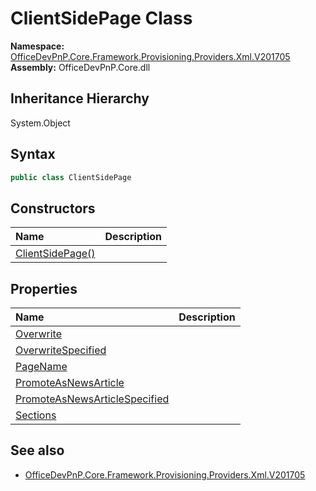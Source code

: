# ClientSidePage Class
  

**Namespace:** [OfficeDevPnP.Core.Framework.Provisioning.Providers.Xml.V201705](OfficeDevPnP.Core.Framework.Provisioning.Providers.Xml.V201705.md)  
**Assembly:** OfficeDevPnP.Core.dll  
## Inheritance Hierarchy
System.Object  
## Syntax
```C#
public class ClientSidePage
```
## Constructors
|**Name**|**Description**|
|:-----|:-----|
| [ClientSidePage()](OfficeDevPnP.Core.Framework.Provisioning.Providers.Xml.V201705.ClientSidePage.ctor1.md) |  
## Properties
|**Name**|**Description**|
|:-----|:-----|
| [Overwrite](OfficeDevPnP.Core.Framework.Provisioning.Providers.Xml.V201705.ClientSidePage.Overwrite.md) | 
| [OverwriteSpecified](OfficeDevPnP.Core.Framework.Provisioning.Providers.Xml.V201705.ClientSidePage.OverwriteSpecified.md) | 
| [PageName](OfficeDevPnP.Core.Framework.Provisioning.Providers.Xml.V201705.ClientSidePage.PageName.md) | 
| [PromoteAsNewsArticle](OfficeDevPnP.Core.Framework.Provisioning.Providers.Xml.V201705.ClientSidePage.PromoteAsNewsArticle.md) | 
| [PromoteAsNewsArticleSpecified](OfficeDevPnP.Core.Framework.Provisioning.Providers.Xml.V201705.ClientSidePage.PromoteAsNewsArticleSpecified.md) | 
| [Sections](OfficeDevPnP.Core.Framework.Provisioning.Providers.Xml.V201705.ClientSidePage.Sections.md) | 
## See also
- [OfficeDevPnP.Core.Framework.Provisioning.Providers.Xml.V201705](OfficeDevPnP.Core.Framework.Provisioning.Providers.Xml.V201705.md)
